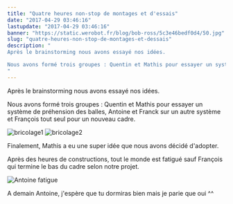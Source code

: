 ```yaml
---
title: "Quatre heures non-stop de montages et d'essais"
date: "2017-04-29 03:46:16"
lastupdate: "2017-04-29 03:46:16"
banner: "https://static.werobot.fr/blog/bob-ross/5c3e46bedf0d4/50.jpg"
slug: "quatre-heures-non-stop-de-montages-et-dessais"
description: " 
Après le brainstorming nous avons essayé nos idées.

Nous avons formé trois groupes : Quentin et Mathis pour essayer un système de préhension de
"
---
```

Après le brainstorming nous avons essayé nos idées.

Nous avons formé trois groupes : Quentin et Mathis pour essayer un système de préhension des balles, Antoine et Franck sur un autre système et François tout seul pour un nouveau cadre.

![bricolage1](https://static.werobot.fr/blog/bob-ross/5c3e46bedf0d4/50.jpg)
![bricolage2](https://static.werobot.fr/blog/bob-ross/5c3e46bfcd4d5/50.jpg)

Finalement, Mathis a eu une super idée que nous avons décidé d'adopter.

Après des heures de constructions, tout le monde est fatigué sauf François qui termine le bas du cadre selon notre projet.

![Antoine fatigue](https://static.werobot.fr/blog/bob-ross/5c3e46c033544/50.jpg)

A demain Antoine, j'espère que tu dormiras bien mais je parie que oui ^^
    